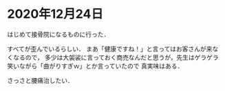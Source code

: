 # 2020年12月24日 



はじめて接骨院になるものに行った．



すべてが歪んでいるらしい．
まあ「健康ですね！」と言ってはお客さんが来なくなるので，
多少は大袈裟に言っておく商売なんだと思うが，先生はゲラゲラ笑いながら「曲がりすぎｗ」とか言っていたので
真実味はある．


さっさと腰痛治したい．

